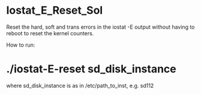 # Iostat_E_Reset_Sol

Reset the hard, soft and trans errors in the iostat -E output without having to reboot to reset the kernel counters.

How to run:
# ./iostat-E-reset sd_disk_instance
where sd_disk_instance is as in /etc/path_to_inst, e.g. sd112

